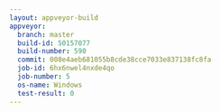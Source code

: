 ```yaml
---
layout: appveyor-build
appveyor:
  branch: master
  build-id: 50157077
  build-number: 590
  commit: 008e4aeb681055b8cde38cce7033e837138fc8fa
  job-id: 6hx6nwel4nxde4qo
  job-number: 5
  os-name: Windows
  test-result: 0
---
```


